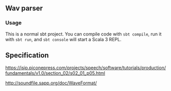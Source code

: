 ## Wav parser

### Usage

This is a normal sbt project. You can compile code with `sbt compile`, run it with `sbt run`, and `sbt console` will start a Scala 3 REPL.


## Specification
https://isip.piconepress.com/projects/speech/software/tutorials/production/fundamentals/v1.0/section_02/s02_01_p05.html

http://soundfile.sapp.org/doc/WaveFormat/
